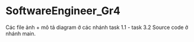 # SoftwareEngineer_Gr4
Các file ảnh + mô tả diagram ở các nhánh task 1.1 - task 3.2
Source code ở nhánh main.
